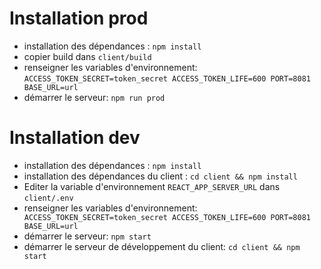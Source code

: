 # Installation prod

- installation des dépendances : `npm install`
- copier build dans `client/build`
- renseigner les variables d'environnement:
  `ACCESS_TOKEN_SECRET=token_secret ACCESS_TOKEN_LIFE=600 PORT=8081 BASE_URL=url`
- démarrer le serveur: `npm run prod`

# Installation dev

- installation des dépendances : `npm install`
- installation des dépendances du client : `cd client && npm install`
- Editer la variable d'environnement `REACT_APP_SERVER_URL` dans `client/.env`
- renseigner les variables d'environnement: ` ACCESS_TOKEN_SECRET=token_secret ACCESS_TOKEN_LIFE=600 PORT=8081 BASE_URL=url`
- démarrer le serveur: `npm start`
- démarrer le serveur de développement du client: `cd client && npm start`

